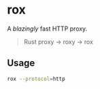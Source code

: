 # rox

A *blazingly* fast HTTP proxy.

> Rust proxy -> roxy -> rox

## Usage

```sh
rox --protocol=http
```
